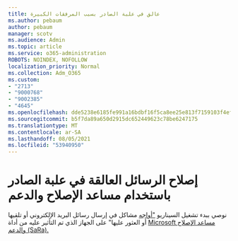 ```yaml
---
title: عالق في علبة الصادر بسبب المرفقات الكبيرة
ms.author: pebaum
author: pebaum
manager: scotv
ms.audience: Admin
ms.topic: article
ms.service: o365-administration
ROBOTS: NOINDEX, NOFOLLOW
localization_priority: Normal
ms.collection: Adm_O365
ms.custom:
- "2713"
- "9000768"
- "9002385"
- "4645"
ms.openlocfilehash: dde5238e6185fe991a16bdbf16f5ca8ee25e813f7159103f4efbba2d2cd9d7c5
ms.sourcegitcommit: b5f7da89a650d2915dc652449623c78be6247175
ms.translationtype: MT
ms.contentlocale: ar-SA
ms.lasthandoff: 08/05/2021
ms.locfileid: "53940950"
---
```

# <a name="fix-messages-that-are-stuck-in-the-outbox-with-sara"></a>إصلاح الرسائل العالقة في علبة الصادر باستخدام مساعد الإصلاح والدعم

نوصي ببدء تشغيل السيناريو ["أواجه](https://aka.ms/SaRA-OutlookSendReceive) مشاكل في إرسال رسائل البريد الإلكتروني أو تلقيها أو العثور عليها" على الجهاز الذي تم التأثير عليه من أداة [Microsoft مساعد الإصلاح والدعم (SaRa).](https://diagnostics.office.com/#/)
